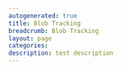 ```yaml
---
autogenerated: true
title: Blob Tracking
breadcrumb: Blob Tracking
layout: page
categories: 
description: test description
---
```



